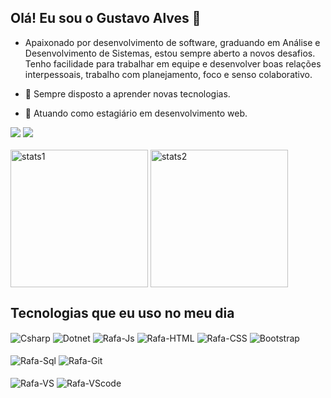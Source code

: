  ## Olá! Eu sou o Gustavo Alves 👋

- Apaixonado por desenvolvimento de software, graduando em Análise e Desenvolvimento de Sistemas, estou sempre aberto a novos desafios. Tenho facilidade para trabalhar em equipe e desenvolver boas relações interpessoais, trabalho com planejamento, foco e senso colaborativo.

- 🌱 Sempre disposto a aprender novas tecnologias.
- 💼 Atuando como estagiário em desenvolvimento web.

<div>   
   <a href = "mailto:gugaalves92@hotmail.com"><img src="https://img.shields.io/badge/-Email-%23333?style=for-the-badge&logo=gmail&logoColor=white" ></a> 
   <a href = "https://www.linkedin.com/in/gustavo-oliveira-310bb41b7/" target="_blank"><img src="https://img.shields.io/badge/-LinkedIn-%230077B5?style=for-the-badge&logo=linkedin&logoColor=white" target="_blank"></a> 
</div>
<br/>

<!--![Gustavo's GitHub stats](https://github-readme-stats.vercel.app/api?username=GuruDevOp7884&show_icons=true&theme=radical) -->
<div>  
   <img align="center" alt="stats1" height="220" src="https://github-readme-stats.vercel.app/api?username=GuruDevOp7884&show_icons=true&theme=radical" />
   <img align="center" alt="stats2" height="220" src="https://github-readme-stats.vercel.app/api/top-langs/?username=GuruDevOp7884&theme=radical" />
</div>

## Tecnologias que eu uso no meu dia
<div>      
   <img align="center" alt="Csharp" src="https://img.shields.io/badge/C%23-239120?style=for-the-badge&logo=c-sharp&logoColor=white" />
   <img align="center" alt="Dotnet" src="https://img.shields.io/badge/.NET-5C2D91?style=for-the-badge&logo=.net&logoColor=white" />
   <img align="center" alt="Rafa-Js" src="https://img.shields.io/badge/JavaScript-F7DF1E?style=for-the-badge&logo=javascript&logoColor=black">  
   <img align="center" alt="Rafa-HTML" src="https://img.shields.io/badge/HTML5-E34F26?style=for-the-badge&logo=html5&logoColor=white">
   <img align="center" alt="Rafa-CSS" src="https://img.shields.io/badge/CSS3-1572B6?style=for-the-badge&logo=css3&logoColor=white">
   <img align="center" alt="Bootstrap" src="https://img.shields.io/badge/Bootstrap-563D7C?style=for-the-badge&logo=bootstrap&logoColor=white" />
</div><br/>
<div>    
   <img align="center" alt="Rafa-Sql" src="https://img.shields.io/badge/Microsoft_SQL_Server-CC2927?style=for-the-badge&logo=microsoft-sql-server&logoColor=white">
   <img align="center" alt="Rafa-Git" src="https://img.shields.io/badge/GIT-E44C30?style=for-the-badge&logo=git&logoColor=white">
</div><br/>


<div>  
   <img align="center" alt="Rafa-VS" src="https://img.shields.io/badge/Visual_Studio-5C2D91?style=for-the-badge&logo=visual%20studio&logoColor=white">
   <img align="center" alt="Rafa-VScode" src="https://img.shields.io/badge/Visual_Studio_Code-0078D4?style=for-the-badge&logo=visual%20studio%20code&logoColor=white">
</div>






